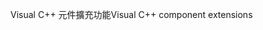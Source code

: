 <span data-ttu-id="136a0-101">Visual C++ 元件擴充功能</span><span class="sxs-lookup"><span data-stu-id="136a0-101">Visual C++ component extensions</span></span>